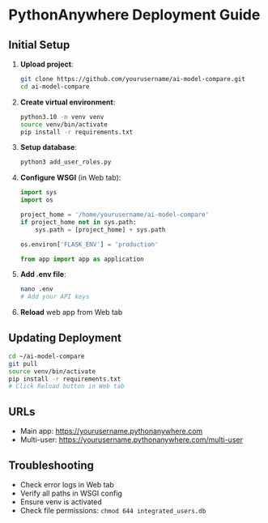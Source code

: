 # PythonAnywhere Deployment Guide

## Initial Setup

1. **Upload project**:
   ```bash
   git clone https://github.com/yourusername/ai-model-compare.git
   cd ai-model-compare
   ```

2. **Create virtual environment**:
   ```bash
   python3.10 -m venv venv
   source venv/bin/activate
   pip install -r requirements.txt
   ```

3. **Setup database**:
   ```bash
   python3 add_user_roles.py
   ```

4. **Configure WSGI** (in Web tab):
   ```python
   import sys
   import os
   
   project_home = '/home/yourusername/ai-model-compare'
   if project_home not in sys.path:
       sys.path = [project_home] + sys.path
   
   os.environ['FLASK_ENV'] = 'production'
   
   from app import app as application
   ```

5. **Add .env file**:
   ```bash
   nano .env
   # Add your API keys
   ```

6. **Reload** web app from Web tab

## Updating Deployment

```bash
cd ~/ai-model-compare
git pull
source venv/bin/activate
pip install -r requirements.txt
# Click Reload button in Web tab
```

## URLs

- Main app: https://yourusername.pythonanywhere.com
- Multi-user: https://yourusername.pythonanywhere.com/multi-user

## Troubleshooting

- Check error logs in Web tab
- Verify all paths in WSGI config
- Ensure venv is activated
- Check file permissions: `chmod 644 integrated_users.db`
